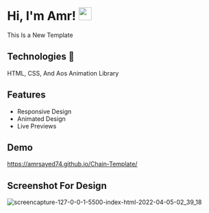 
# Hi, I'm Amr! <img src="https://raw.githubusercontent.com/MartinHeinz/MartinHeinz/master/wave.gif" width="30px">

This Is a New Template 
## Technologies 🚀
HTML, CSS, And Aos Animation Library


## Features

- Responsive Design 
- Animated Design
- Live Previews



## Demo

https://amrsayed74.github.io/Chain-Template/


## Screenshot For Design

![screencapture-127-0-0-1-5500-index-html-2022-04-05-02_39_18](https://user-images.githubusercontent.com/81320285/161655919-15e5922a-b78c-4d1f-88b4-7fc70f285294.png)


